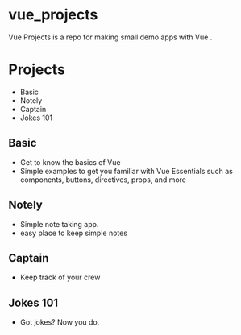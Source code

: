 # vue_projects
Vue Projects is a repo for making small demo apps with Vue .

# Projects
 - Basic
 - Notely
 - Captain
 - Jokes 101

## Basic
 - Get to know the basics of Vue
 - Simple examples to get you familiar with Vue Essentials such as components, buttons, directives, props, and more 

## Notely 
 - Simple note taking app.
 - easy place to keep simple notes

## Captain
 - Keep track of your crew

## Jokes 101
 - Got jokes? Now you do.

 
